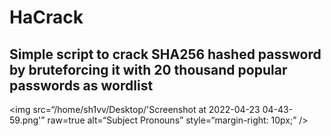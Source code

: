 # HaCrack

## Simple script to crack SHA256 hashed password by bruteforcing it with  20 thousand popular passwords as wordlist
<img
src=“/home/sh1vv/Desktop/'Screenshot at 2022-04-23 04-43-59.png'”
raw=true
alt=“Subject Pronouns”
style=“margin-right: 10px;”
/>
